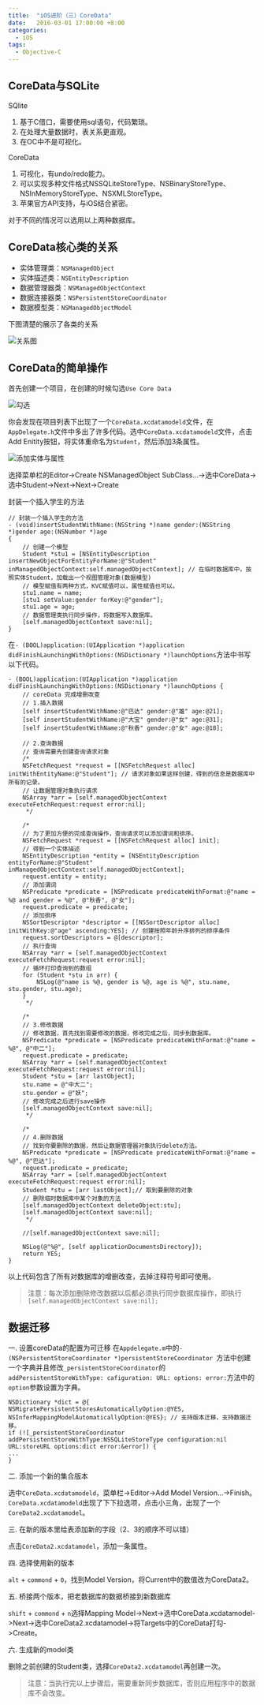 ```yaml
---
title:  "iOS进阶（三）CoreData"
date:   2016-03-01 17:00:00 +8:00
categories: 
  - iOS
tags: 
  - Objective-C
---
```

## CoreData与SQLite

SQlite

1. 基于C借口，需要使用sql语句，代码繁琐。
2. 在处理大量数据时，表关系更直观。
3. 在OC中不是可视化。

CoreData

1. 可视化，有undo/redo能力。
2. 可以实现多种文件格式NSSQLiteStoreType、NSBinaryStoreType、NSInMemoryStoreType、NSXMLStoreType。
3. 苹果官方API支持，与iOS结合紧密。

对于不同的情况可以选用以上两种数据库。

## CoreData核心类的关系

- 实体管理类：`NSManagedObject`
- 实体描述类：`NSEntityDescription`
- 数据管理器类：`NSManagedObjectContext`
- 数据连接器类：`NSPersistentStoreCoordinator`
- 数据模型类：`NSManagedObjectModel`

下图清楚的展示了各类的关系

![关系图](https://raw.githubusercontent.com/qq1216137037/qq1216137037.github.com/master/_postsImage/CoreData%E6%A0%B8%E5%BF%83%E5%AF%B9%E8%B1%A1.jpg)

## CoreData的简单操作

首先创建一个项目，在创建的时候勾选`Use Core Data`

![勾选][selectUseCoreData]

你会发现在项目列表下出现了一个`CoreData.xcdatamodeld`文件，在`AppDelegate.h`文件中多出了许多代码。选中`CoreData.xcdatamodeld`文件，点击Add Enitity按钮，将实体重命名为`Student`，然后添加3条属性。

![添加实体与属性][addEntityAndAttribute]

选择菜单栏的Editor->Create NSManagedObject SubClass...->选中CoreData->选中Student->Next->Next->Create

封装一个插入学生的方法

```objc
// 封装一个插入学生的方法
- (void)insertStudentWithName:(NSString *)name gender:(NSString *)gender age:(NSNumber *)age
{
    // 创建一个模型
    Student *stu1 = [NSEntityDescription insertNewObjectForEntityForName:@"Student" inManagedObjectContext:self.managedObjectContext]; // 在临时数据库中，按照实体Student，加载出一个视图管理对象(数据模型)
    // 模型赋值有两种方式，KVC赋值可以，属性赋值也可以。
    stu1.name = name;
    [stu1 setValue:gender forKey:@"gender"];
    stu1.age = age;
    // 数据管理类执行同步操作，将数据写入数据库。
    [self.managedObjectContext save:nil];
}
```

在`- (BOOL)application:(UIApplication *)application didFinishLaunchingWithOptions:(NSDictionary *)launchOptions`方法中书写以下代码。

```objc
- (BOOL)application:(UIApplication *)application didFinishLaunchingWithOptions:(NSDictionary *)launchOptions {
    // coreData 完成增删改查
    // 1.插入数据
    [self insertStudentWithName:@"巴达" gender:@"雄" age:@21];
    [self insertStudentWithName:@"大宝" gender:@"女" age:@31];
    [self insertStudentWithName:@"秋香" gender:@"女" age:@18];
    
    // 2.查询数据
    // 查询需要先创建查询请求对象
    /*
    NSFetchRequest *request = [[NSFetchRequest alloc] initWithEntityName:@"Student"]; // 请求对象如果这样创建，得到的信息是数据库中所有的记录。
    // 让数据管理对象执行请求
    NSArray *arr = [self.managedObjectContext executeFetchRequest:request error:nil];
     */
    
    /*
    // 为了更加方便的完成查询操作，查询请求可以添加谓词和排序。
    NSFetchRequest *request = [[NSFetchRequest alloc] init];
    // 得到一个实体描述
    NSEntityDescription *entity = [NSEntityDescription entityForName:@"Student" inManagedObjectContext:self.managedObjectContext];
    request.entity = entity;
    // 添加谓词
    NSPredicate *predicate = [NSPredicate predicateWithFormat:@"name = %@ and gender = %@", @"秋香", @"女"];
    request.predicate = predicate;
    // 添加排序
    NSSortDescriptor *descriptor = [[NSSortDescriptor alloc] initWithKey:@"age" ascending:YES]; // 创建按照年龄升序排列的排序条件
    request.sortDescriptors = @[descriptor];
    // 执行查询
    NSArray *arr = [self.managedObjectContext executeFetchRequest:request error:nil];
    // 循环打印查询到的数组
    for (Student *stu in arr) {
        NSLog(@"name is %@, gender is %@, age is %@", stu.name, stu.gender, stu.age);
    }
     */
    
    /*
    // 3.修改数据
    // 修改数据，首先找到需要修改的数据，修改完成之后，同步到数据库。
    NSPredicate *predicate = [NSPredicate predicateWithFormat:@"name = %@", @"中二"];
    request.predicate = predicate;
    NSArray *arr = [self.managedObjectContext executeFetchRequest:request error:nil];
    Student *stu = [arr lastObject];
    stu.name = @"中大二";
    stu.gender = @"妖";
    // 修改完成之后进行save操作
    [self.managedObjectContext save:nil];
     */
    
    /*
    // 4.删除数据
    // 找到你要删除的数据，然后让数据管理器对象执行delete方法。
    NSPredicate *predicate = [NSPredicate predicateWithFormat:@"name = %@", @"巴达"];
    request.predicate = predicate;
    NSArray *arr = [self.managedObjectContext executeFetchRequest:request error:nil];
    Student *stu = [arr lastObject];// 取到要删除的对象
    // 删除临时数据库中某个对象的方法
    [self.managedObjectContext deleteObject:stu];
    [self.managedObjectContext save:nil];
     */
    
    //[self.managedObjectContext save:nil];
    
    NSLog(@"%@", [self applicationDocumentsDirectory]);
    return YES;
}
```

以上代码包含了所有对数据库的增删改查，去掉注释符号即可使用。

>注意：每次添加删除修改数据以后都必须执行同步数据库操作，即执行`[self.managedObjectContext save:nil];`

## 数据迁移

一. 设置coreData的配置为可迁移
在`Appdelegate.m`中的`- (NSPersistentStoreCoordinator *)persistentStoreCoordinator `方法中创建一个字典并且修改`_persistentStoreCoordinator`的`addPersistentStoreWithType: cafiguration: URL: options: error:`方法中的`option`参数设置为字典。

```objc
NSDictionary *dict = @{ NSMigratePersistentStoresAutomaticallyOption:@YES, NSInferMappingModelAutomaticallyOption:@YES}; // 支持版本迁移，支持数据迁移。
if (![_persistentStoreCoordinator addPersistentStoreWithType:NSSQLiteStoreType configuration:nil URL:storeURL options:dict error:&error]) {
...
}
```

二. 添加一个新的集合版本

选中`CoreData.xcdatamodeld`，菜单栏->Editor->Add Model Version...->Finish。`CoreData.xcdatamodeld`出现了下下拉选项，点击小三角，出现了一个`CoreData2.xcdatamodel`。

三. 在新的版本里给表添加新的字段（2、3的顺序不可以错）

点击`CoreData2.xcdatamodel`，添加一条属性。

四. 选择使用新的版本

`alt` + `commond` + `0`，找到Model Version，将Current中的数值改为CoreData2。

五. 桥接两个版本，把老数据库的数据桥接到新数据库

`shift` + `commond` + `n`选择Mapping Model->Next->选中CoreData.xcdatamodel->Next->选中CoreData2.xcdatamodel->将Targets中的CoreData打勾->Create。

六. 生成新的model类

删除之前创建的Student类，选择`CoreData2.xcdatamodel`再创建一次。

>注意：当执行完以上步骤后，需要重新同步数据库，否则应用程序中的数据库不会改变。

[selectUseCoreData]: https://raw.githubusercontent.com/qq1216137037/qq1216137037.github.com/master/_postsImage/%E5%8B%BE%E9%80%89UseCoreData.png
[addEntityAndAttribute]: https://raw.githubusercontent.com/qq1216137037/qq1216137037.github.com/master/_postsImage/%E6%B7%BB%E5%8A%A0%E5%AE%9E%E4%BD%93%E4%B8%8E%E5%B1%9E%E6%80%A7.png
